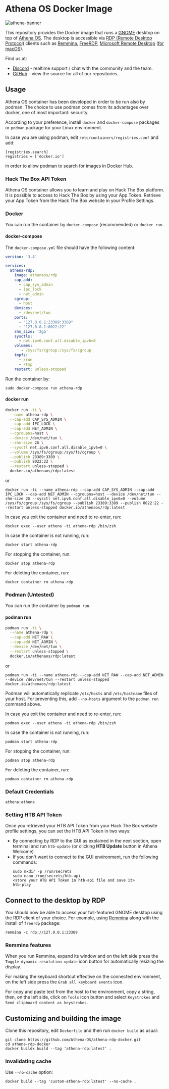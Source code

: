 # Athena OS Docker Image

![athena-banner](https://user-images.githubusercontent.com/83867734/221656804-51b13a4f-876b-4ca8-856e-288d2209a949.png)

This repository provides the Docker image that runs a [GNOME](https://gnome.org/)
desktop on top of [Athena OS](https://github.com/Athena-OS/athena-iso). The desktop is accessible via
[RDP (Remote Desktop Protocol)](https://en.wikipedia.org/wiki/Remote_Desktop_Protocol)
clients such as [Remmina](https://remmina.org/), [FreeRDP](https://www.freerdp.com),
[Microsoft Remote Desktop](https://www.microsoft.com/en-us/p/microsoft-remote-desktop/9wzdncrfj3ps)
([for macOS](https://itunes.apple.com/app/microsoft-remote-desktop/id1295203466)).

Find us at:

* [Discord](https://discord.gg/DNjvQkb5Ad) - realtime support / chat with the community and the team.
* [GitHub](https://github.com/Athena-OS) - view the source for all of our repositories.

## Usage

Athena OS container has been developed in order to be run also by podman. The choice to use podman comes from its advantages over docker, one of most important: security.

According to your preference, install `docker` and `docker-compose` packages or `podman` package for your Linux environment.

In case you are using podman, edit `/etc/containers/registries.conf` and add:
```
[registries.search]
registries = ['docker.io']
```
in order to allow podman to search for images in Docker Hub.

### Hack The Box API Token

Athena OS container allows you to learn and play on Hack The Box platform. It is possible to access to Hack The Box by using your App Token. Retrieve your App Token from the Hack The Box website in your Profile Settings.

### Docker

You can run the container by `docker-compose` (recommended) or `docker run`.

#### docker-compose

The `docker-compose.yml` file should have the following content:
```yaml
version: '3.4'

services:
  athena-rdp:
    image: athenaos/rdp
    cap_add:
      - cap_sys_admin
      - ipc_lock
      - net_admin
    cgroup:
      - host
    devices:
      - /dev/net/tun
    ports:
      - "127.0.0.1:23389:3389"
      - "127.0.0.1:8022:22"
    shm_size: '2gb'
    sysctls:
      - net.ipv6.conf.all.disable_ipv6=0
    volumes:
       - /sys/fs/cgroup:/sys/fs/cgroup
    tmpfs:
      - /run
      - /tmp
    restart: unless-stopped
```

Run the container by:
```
sudo docker-compose run athena-rdp
```

#### docker run

```bash
docker run -ti \
  --name athena-rdp \
  --cap-add CAP_SYS_ADMIN \
  --cap-add IPC_LOCK \
  --cap-add NET_ADMIN \
  --cgroupns=host \
  --device /dev/net/tun \
  --shm-size 2G \
  --sysctl net.ipv6.conf.all.disable_ipv6=0 \
  --volume /sys/fs/cgroup:/sys/fs/cgroup \
  --publish 23389:3389 \
  --publish 8022:22 \
  --restart unless-stopped \
  docker.io/athenaos/rdp:latest
```
or
```
docker run -ti --name athena-rdp --cap-add CAP_SYS_ADMIN --cap-add IPC_LOCK --cap-add NET_ADMIN --cgroupns=host --device /dev/net/tun --shm-size 2G --sysctl net.ipv6.conf.all.disable_ipv6=0 --volume /sys/fs/cgroup:/sys/fs/cgroup --publish 23389:3389 --publish 8022:22 --restart unless-stopped docker.io/athenaos/rdp:latest
```

In case you exit the container and need to re-enter, run:
```
docker exec --user athena -ti athena-rdp /bin/zsh
```
In case the container is not running, run:
```
docker start athena-rdp
```

For stopping the container, run:
```
docker stop athena-rdp
```

For deleting the container, run:
```
docker container rm athena-rdp
```

### Podman (Untested)

You can run the container by `podman run`.

#### podman run

```bash
podman run -ti \
  --name athena-rdp \
  --cap-add NET_RAW \
  --cap-add NET_ADMIN \
  --device /dev/net/tun \
  --restart unless-stopped \
  docker.io/athenaos/rdp:latest
```
or
```
podman run -ti --name athena-rdp --cap-add NET_RAW --cap-add NET_ADMIN --device /dev/net/tun --restart unless-stopped docker.io/athenaos/rdp:latest
```

Podman will automatically replicate `/etc/hosts` and `/etc/hostname` files of your host. For preventing this, add `--no-hosts` argument to the `podman run` command above.

In case you exit the container and need to re-enter, run:
```
podman exec --user athena -ti athena-rdp /bin/zsh
```
In case the container is not running, run:
```
podman start athena-rdp
```

For stopping the container, run:
```
podman stop athena-rdp
```

For deleting the container, run:
```
podman container rm athena-rdp
```

### Default Credentials

```
athena:athena
```

### Setting HTB API Token

Once you retrieved your HTB API Token from your Hack The Box website profile settings, you can set the HTB API Token in two ways:
* By connecting by RDP to the GUI as explained in the next section, open terminal and run `htb-update` (or clicking **HTB Update** button in Athena Welcome)
* If you don't want to connect to the GUI environment, run the following commands:
  ```
  sudo mkdir -p /run/secrets
  sudo nano /run/secrets/htb-api
  <store your HTB API Token in htb-api file and save it>
  htb-play
  ```
  
## Connect to the desktop by RDP

You should now be able to access your full-featured GNOME desktop using
the RDP client of your choice. For example, using [Remmina](https://remmina.org) along with the install of `freerdp` package:

```
remmina -c rdp://127.0.0.1:23389
```

### Remmina features

When you run Remmina, expand its window and on the left side press the `Toggle dynamic resolution update` icon button for automatically resizing the display.

For making the keyboard shortcut effective on the connected environment, on the left side press the `Grab all keyboard events` icon.

For copy and paste text from the host to the environment, copy a string, then, on the left side, click on `Tools` icon button and select `Keystrokes` and `Send clipboard content as keystrokes`.

## Customizing and building the image

Clone this repository, edit `Dockerfile` and then run `docker build` as usual:

```
git clone https://github.com/Athena-OS/athena-rdp-docker.git
cd athena-rdp-docker
docker buildx build --tag 'athena-rdp:latest' .
```

### Invalidating cache

Use `--no-cache` option:

```
docker build --tag 'custom-athena-rdp:latest' --no-cache .
```
